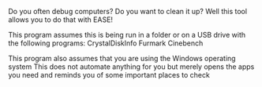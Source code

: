 Do you often debug computers? Do you want to clean it up? Well this tool allows you to do that with EASE!

This program assumes this is being run in a folder or on a USB drive with the following programs:
	CrystalDiskInfo
	Furmark
	Cinebench

This program also assumes that you are using the Windows operating system
This does not automate anything for you but merely opens the apps you need and reminds you of some important places to check